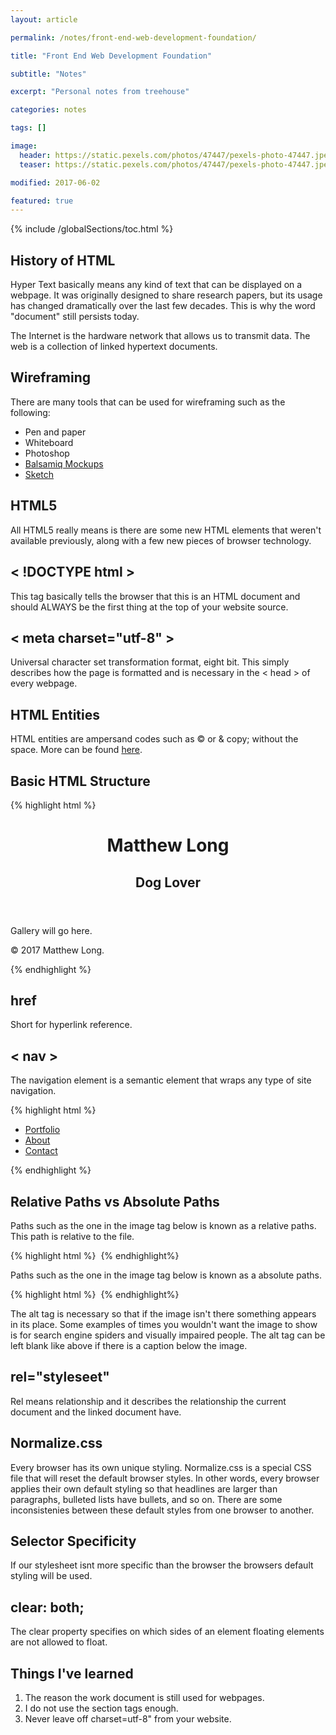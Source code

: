 ```yaml
---
layout: article

permalink: /notes/front-end-web-development-foundation/

title: "Front End Web Development Foundation"

subtitle: "Notes"

excerpt: "Personal notes from treehouse"

categories: notes

tags: []

image:
  header: https://static.pexels.com/photos/47447/pexels-photo-47447.jpeg
  teaser: https://static.pexels.com/photos/47447/pexels-photo-47447.jpeg

modified: 2017-06-02

featured: true
---
```


{% include /globalSections/toc.html %}

## History of HTML
Hyper Text basically means any kind of text that can be displayed on a webpage. It was originally designed to share research papers, but its usage has changed dramatically over the last few decades. This is why the word "document" still persists today.

The Internet is the hardware network that allows us to transmit data. The web is a collection of linked hypertext documents.

## Wireframing
There are many tools that can be used for wireframing such as the following:

<ul>
  <li>Pen and paper</li>
  <li>Whiteboard</li>
  <li>Photoshop</li>
  <li><a href="https://balsamiq.com/products/mockups/" target="_blank">Balsamiq Mockups</a></li>
  <li><a href="http://www.sketchapp.com/" target="_blank">Sketch</a></li>
</ul>

## HTML5
All HTML5 really means is there are some new HTML elements that weren't available previously, along with a few new pieces of browser technology.

## < !DOCTYPE html >
This tag basically tells the browser that this is an HTML document and should ALWAYS be the first thing at the top of your website source.

## < meta charset="utf-8" >
Universal character set transformation format, eight bit. This simply describes how the page is formatted and is necessary in the < head > of every webpage.

## HTML Entities
HTML entities are ampersand codes such as &copy; or & copy; without the space. More can be found <a href="http://dev.w3.org/html5/html-author/charref" target="_blank">here</a>.

## Basic HTML Structure
{% highlight html %}
<!DOCTYPE html>
<html>
  
  <head>
    <meta charset="utf-8">
    <title>Matthew Long | Dog Lover</title>
  </head>
  
  <body>
    <header>
      <h1>Matthew Long</h1>
      <h2>Dog Lover</h2>
    </header>
    <section>
      <p>Gallery will go here.</p>
    </section>
    <footer>
      <p>&copy; 2017 Matthew Long.</p>
    </footer>
  </body>
  
</html>
{% endhighlight %}

## href
Short for hyperlink reference.

## < nav >
The navigation element is a semantic element that wraps any type of site navigation.

{% highlight html %}
<nav>
  <ul>
    <li><a href="index.html">Portfolio</a></li>
    <li><a href="about.html">About</a></li>
    <li><a href="contact.html">Contact</a></li>
  </ul>
</nav>
{% endhighlight %}

## Relative Paths vs Absolute Paths
Paths such as the one in the image tag below is known as a relative paths. This path is relative to the file.

{% highlight html %}
  <img src="img/numbers-01.jpg" alt="">
{% endhighlight%}

Paths such as the one in the image tag below is known as a absolute paths. 

{% highlight html %}
  <img src="img/numbers-01.jpg" alt="">
{% endhighlight%}

The alt tag is necessary so that if the image isn't there something appears in its place. Some examples of times you wouldn't want the image to show is for search engine spiders and visually impaired people. The alt tag can be left blank like above if there is a caption below the image.

## rel="styleseet"
Rel means relationship and it describes the relationship the current document and the linked document have.

## Normalize.css
Every browser has its own unique styling. Normalize.css is a special CSS file that will reset the default browser styles. In other words, every browser applies their own default styling so that headlines are larger than paragraphs, bulleted lists have bullets, and so on. There are some inconsistenies between these default styles from one browser to another.

## Selector Specificity
If our stylesheet isnt more specific than the browser the browsers default styling will be used.

## clear: both;
The clear property specifies on which sides of an element floating elements are not allowed to float.

## Things I've learned
<ol>
  <li>The reason the work document is still used for webpages.</li>
  <li>I do not use the section tags enough.</li>
  <li>Never leave off charset=utf-8" from your website.</li>
</ol>